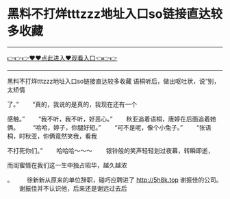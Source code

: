 # 黑料不打烊tttzzz地址入口so链接直达较多收藏

<hr/><a href="https://github.com/lkijoi/chun/issues/1">👉👉👉♥♥点此进入♥观看入口👈👉👉</a><hr/>

黑料不打烊tttzzz地址入口so链接直达较多收藏
语桐听后，做出呕吐状，说“别，太矫情

了。”
　　“真的，我说的是真的，我现在还有一个

感触。”
　　“我不听，我不听，好恶心。”
　　秋亚追着语桐，唐婷在后面追着她俩。
　　“哈哈，婷子，你腿好短。”
　　“可不是呢，像个小兔子。”
　　“张语桐，时秋亚，你俩竟然笑我，看我

不打死你们。”
　　哈哈哈～～～
　　银铃般的笑声轻轻划过夜幕，转瞬即逝，

而闺蜜情在我们这一生中独占昭华，越久越浓

。
　　徐新新从原来的单位辞职，碰巧应聘进了
http://5h8k.top
谢振佳的公司。
　　谢振佳并不认识他，后来还是谢远过去后
